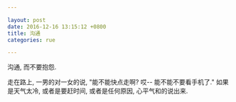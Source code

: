 ```yaml
---

layout: post
date: 2016-12-16 13:15:12 +0800
title: 沟通
categories: rue

---
```


沟通, 而不要抱怨.

走在路上, 一男的对一女的说, "能不能快点走啊? 哎-- 能不能不要看手机了." 如果是天气太冷, 或者是要赶时间, 或者是任何原因, 心平气和的说出来.
